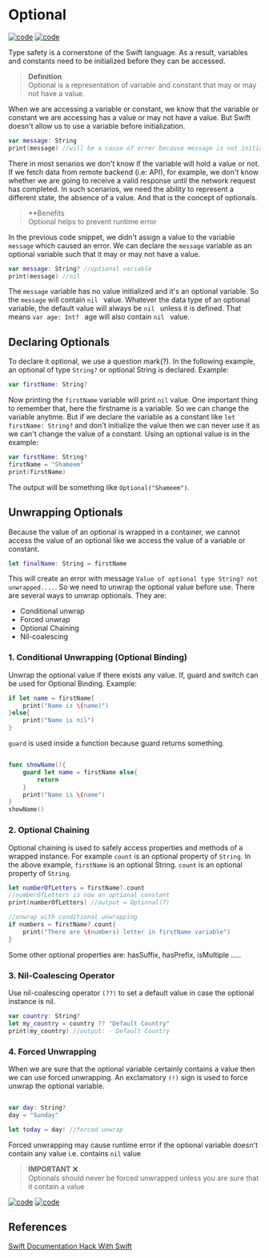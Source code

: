 # Optional

<a href="https://github.com/shameem17/Swift/tree/master/Optional/optional.playground"> ![code](https://img.shields.io/badge/Code-Playground-1769DE?style=for-the-badge&logo=codeium&labelColor=grey)</a>  <a href="https://github.com/shameem17/Swift/blob/master/Optional/optional.swift"> ![code](https://img.shields.io/badge/Swift-Code-red?style=for-the-badge&logo=swift)</a>

Type safety is a cornerstone of the Swift language. As a result, variables and constants need to be initialized before they can be accessed. 

>  **Definition** <br>
>Optional is a representation of variable and constant that may or may not have a value. 
>

When we are accessing a variable or constant, we know that the variable or constant we are accessing has a value or may not have a value. But Swift doesn't allow us to use a variable before initialization. 
```swift
var message: String
print(message) //will be a cause of errer because message is not initialized
```

There in most senarios we don't know if the variable will hold a value or not. If we fetch data from remote backend (i.e: API), for example, we don't know whether we are going to receive a valid response until the network request has completed. In such scenarios, we need the ability to represent a different state, the absence of a value. And that is the concept of optionals.

> **Benefits <br>
>Optional helps to prevent runtime error
>


In the previous code snippet, we didn't assign a value to the variable ```message``` which caused an error. We can declare the ```message``` variable as an optional variable such that it may or may not have a value.

```swift
var message: String? //optional variable
print(message) //nil
```

The ```message``` variable has no value initialized and it's an optional variable. So the ```message``` will contain ```nil ``` value. Whatever the data type of an optional variable, the default value will always be ```nil ```  unless it is defined. That means ```var age: Int? ```  age will also contain ```nil ```  value. 

## Declaring Optionals

To declare it optional, we use a question mark(?). In the following example, an optional of type ```String?``` or optional String is declared. Example:

```swift
var firstName: String?
```
Now printing the ```firstName``` variable will print ```nil``` value. One important thing to remember that, here the firstname is a variable. So we can change the variable anytime. But if we declare the variable as a constant like ```let firstName: String?``` and don't initialize the value then we can never use it as we can't change the value of a constant. Using an optional value is in the example:

```swift
var firstName: String?
firstName = "Shameem"
print(firstName)
```
The output will be something like ```Optional("Shameem")```. 

## Unwrapping Optionals 

Because the value of an optional is wrapped in a container, we cannot access the value of an optional like we access the value of a variable or constant. 

```swift
let finalName: String = firstName
```
This will create an error with message ```Value of optional type String? not unwrapped....```. So we need to unwrap the optional value before use. There are several ways to unwrap optionals. They are:
- Conditional unwrap
- Forced unwrap
- Optional Chaining
- Nil-coalescing


### 1. Conditional Unwrapping (Optional Binding)

Unwrap the optional value if there exists any value. If, guard and switch can be used for Optional Binding. Example:

```swift 
if let name = firstName{
	print("Name is \(name)")
}else{
	print("Name is nil")
}
```

```guard``` is used inside a function because guard returns something. 

```swift

func showName(){
	guard let name = firstName else{
		return
	}
	print("Name is \(name")
}                                                                                                
showName()
```


### 2. Optional Chaining 

Optional chaining is used to safely access properties and methods of a wrapped instance. For example ```count``` is an optional property of ```String```. In the above example, ```firstName``` is an optional String. ```count``` is an optional property of ```String```. 

```swift
let numberOfLetters = firstName?.count
//numberOfLetters is now an optional constant
print(numberOfLetters) //output = Optional(7)

//unwrap with conditional unwrapping
if numbers = firstName?.count{
	print("There are \(numbers) letter in firstName variable")
}

```
Some other optional properties are: hasSuffix, hasPrefix, isMultiple .....


### 3. Nil-Coalescing Operator

Use nil-coalescing operator ```(??)``` to set a default value in case the optional instance is nil. 

```swift
var country: String?
let my_country = country ?? "Default Country"
print(my_country) //output: - Default Country

```

### 4. Forced Unwrapping

When we are sure that the optional variable certainly contains a value then we can use forced unwrapping. An exclamatory ```(!)``` sign is used to force unwrap the optional variable.

```swift

var day: String? 
day = "Sunday"

let today = day! //forced unwrap
```

Forced unwrapping may cause runtime error if the optional variable doesn't contain any value i.e. contains ```nil``` value

> **IMPORTANT** :x: <br>
> Optionals should never be forced unwrapped unless you are sure that it contain a value
>


<a href="https://github.com/shameem17/Swift/tree/master/Optional/optional.playground"> ![code](https://img.shields.io/badge/Code-Playground-1769DE?style=for-the-badge&logo=codeium&labelColor=grey)</a>  <a href="https://github.com/shameem17/Swift/blob/master/Optional/optional.swift"> ![code](https://img.shields.io/badge/Swift-Code-red?style=for-the-badge&logo=swift)</a>


## References 

<a href="https://developer.apple.com/documentation/swift/optional#Using-the-Nil-Coalescing-Operator"> Swift Documentation </a>   <a href="https://www.hackingwithswift.com/quick-start/beginners/how-to-handle-missing-data-with-optionals"> Hack With Swift</a>

